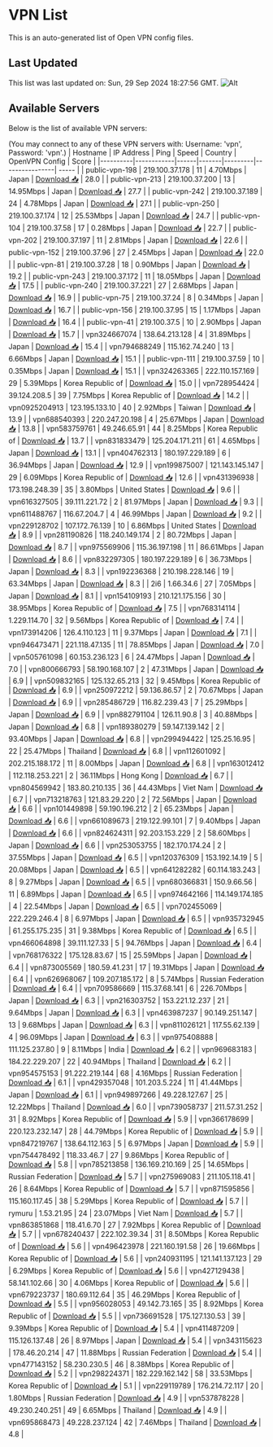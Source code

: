 # VPN List

This is an auto-generated list of Open VPN config files.

## Last Updated

This list was last updated on: Sun, 29 Sep 2024 18:27:56 GMT.
![Alt](https://repobeats.axiom.co/api/embed/186b98318ef1479477931607c1ad7d823f12451f.svg "Repobeats analytics image")

## Available Servers

Below is the list of available VPN servers:

(You may connect to any of these VPN servers with: Username: 'vpn', Password: 'vpn'.)
| Hostname | IP Address | Ping | Speed | Country | OpenVPN Config | Score |
|----------|------------|------|-------|---------|----------------| ----- |
| public-vpn-198 | 219.100.37.178 | 11 | 4.70Mbps | Japan | [Download 📥](./configs/server_0_JP.ovpn) | 28.0 |
| public-vpn-213 | 219.100.37.200 | 13 | 14.95Mbps | Japan | [Download 📥](./configs/server_1_JP.ovpn) | 27.7 |
| public-vpn-242 | 219.100.37.189 | 24 | 4.78Mbps | Japan | [Download 📥](./configs/server_2_JP.ovpn) | 27.1 |
| public-vpn-250 | 219.100.37.174 | 12 | 25.53Mbps | Japan | [Download 📥](./configs/server_3_JP.ovpn) | 24.7 |
| public-vpn-104 | 219.100.37.58 | 17 | 0.28Mbps | Japan | [Download 📥](./configs/server_4_JP.ovpn) | 22.7 |
| public-vpn-202 | 219.100.37.197 | 11 | 2.81Mbps | Japan | [Download 📥](./configs/server_5_JP.ovpn) | 22.6 |
| public-vpn-152 | 219.100.37.96 | 27 | 2.45Mbps | Japan | [Download 📥](./configs/server_6_JP.ovpn) | 22.0 |
| public-vpn-81 | 219.100.37.28 | 18 | 0.90Mbps | Japan | [Download 📥](./configs/server_7_JP.ovpn) | 19.2 |
| public-vpn-243 | 219.100.37.172 | 11 | 18.05Mbps | Japan | [Download 📥](./configs/server_8_JP.ovpn) | 17.5 |
| public-vpn-240 | 219.100.37.221 | 27 | 2.68Mbps | Japan | [Download 📥](./configs/server_9_JP.ovpn) | 16.9 |
| public-vpn-75 | 219.100.37.24 | 8 | 0.34Mbps | Japan | [Download 📥](./configs/server_10_JP.ovpn) | 16.7 |
| public-vpn-156 | 219.100.37.95 | 15 | 1.17Mbps | Japan | [Download 📥](./configs/server_11_JP.ovpn) | 16.4 |
| public-vpn-41 | 219.100.37.5 | 10 | 2.90Mbps | Japan | [Download 📥](./configs/server_12_JP.ovpn) | 15.7 |
| vpn324667074 | 138.64.213.128 | 4 | 31.89Mbps | Japan | [Download 📥](./configs/server_13_JP.ovpn) | 15.4 |
| vpn794688249 | 115.162.74.240 | 13 | 6.66Mbps | Japan | [Download 📥](./configs/server_14_JP.ovpn) | 15.1 |
| public-vpn-111 | 219.100.37.59 | 10 | 0.35Mbps | Japan | [Download 📥](./configs/server_15_JP.ovpn) | 15.1 |
| vpn324263365 | 222.110.157.169 | 29 | 5.39Mbps | Korea Republic of | [Download 📥](./configs/server_16_KR.ovpn) | 15.0 |
| vpn728954424 | 39.124.208.5 | 39 | 7.75Mbps | Korea Republic of | [Download 📥](./configs/server_17_KR.ovpn) | 14.2 |
| vpn0925204913 | 123.195.133.10 | 40 | 2.92Mbps | Taiwan | [Download 📥](./configs/server_18_TW.ovpn) | 13.9 |
| vpn688540393 | 220.247.20.198 | 4 | 25.67Mbps | Japan | [Download 📥](./configs/server_19_JP.ovpn) | 13.8 |
| vpn583759761 | 49.246.65.91 | 44 | 8.25Mbps | Korea Republic of | [Download 📥](./configs/server_20_KR.ovpn) | 13.7 |
| vpn831833479 | 125.204.171.211 | 61 | 4.65Mbps | Japan | [Download 📥](./configs/server_21_JP.ovpn) | 13.1 |
| vpn404762313 | 180.197.229.189 | 6 | 36.94Mbps | Japan | [Download 📥](./configs/server_22_JP.ovpn) | 12.9 |
| vpn199875007 | 121.143.145.147 | 29 | 6.09Mbps | Korea Republic of | [Download 📥](./configs/server_23_KR.ovpn) | 12.6 |
| vpn431396938 | 173.198.248.39 | 35 | 3.80Mbps | United States | [Download 📥](./configs/server_24_US.ovpn) | 9.6 |
| vpn616327505 | 39.111.221.72 | 2 | 81.97Mbps | Japan | [Download 📥](./configs/server_25_JP.ovpn) | 9.3 |
| vpn611488767 | 116.67.204.7 | 4 | 46.99Mbps | Japan | [Download 📥](./configs/server_26_JP.ovpn) | 9.2 |
| vpn229128702 | 107.172.76.139 | 10 | 6.86Mbps | United States | [Download 📥](./configs/server_27_US.ovpn) | 8.9 |
| vpn281190826 | 118.240.149.174 | 2 | 80.72Mbps | Japan | [Download 📥](./configs/server_28_JP.ovpn) | 8.7 |
| vpn975569906 | 115.36.197.198 | 11 | 86.61Mbps | Japan | [Download 📥](./configs/server_29_JP.ovpn) | 8.6 |
| vpn832297305 | 180.197.229.189 | 6 | 36.73Mbps | Japan | [Download 📥](./configs/server_30_JP.ovpn) | 8.3 |
| vpn192236368 | 210.198.228.146 | 19 | 63.34Mbps | Japan | [Download 📥](./configs/server_31_JP.ovpn) | 8.3 |
| 2i6 | 1.66.34.6 | 27 | 7.05Mbps | Japan | [Download 📥](./configs/server_32_JP.ovpn) | 8.1 |
| vpn154109193 | 210.121.175.156 | 30 | 38.95Mbps | Korea Republic of | [Download 📥](./configs/server_33_KR.ovpn) | 7.5 |
| vpn768314114 | 1.229.114.70 | 32 | 9.56Mbps | Korea Republic of | [Download 📥](./configs/server_34_KR.ovpn) | 7.4 |
| vpn173914206 | 126.4.110.123 | 11 | 9.37Mbps | Japan | [Download 📥](./configs/server_35_JP.ovpn) | 7.1 |
| vpn946473471 | 221.118.47.135 | 11 | 78.85Mbps | Japan | [Download 📥](./configs/server_36_JP.ovpn) | 7.0 |
| vpn505761098 | 60.153.236.123 | 6 | 24.47Mbps | Japan | [Download 📥](./configs/server_37_JP.ovpn) | 7.0 |
| vpn800666793 | 58.190.168.107 | 2 | 47.31Mbps | Japan | [Download 📥](./configs/server_38_JP.ovpn) | 6.9 |
| vpn509832165 | 125.132.65.213 | 32 | 9.45Mbps | Korea Republic of | [Download 📥](./configs/server_39_KR.ovpn) | 6.9 |
| vpn250972212 | 59.136.86.57 | 2 | 70.67Mbps | Japan | [Download 📥](./configs/server_40_JP.ovpn) | 6.9 |
| vpn285486729 | 116.82.239.43 | 7 | 25.29Mbps | Japan | [Download 📥](./configs/server_41_JP.ovpn) | 6.9 |
| vpn882791104 | 126.11.90.8 | 3 | 40.88Mbps | Japan | [Download 📥](./configs/server_42_JP.ovpn) | 6.8 |
| vpn189380279 | 59.147.139.142 | 2 | 93.40Mbps | Japan | [Download 📥](./configs/server_43_JP.ovpn) | 6.8 |
| vpn299494422 | 125.25.16.95 | 22 | 25.47Mbps | Thailand | [Download 📥](./configs/server_44_TH.ovpn) | 6.8 |
| vpn112601092 | 202.215.188.172 | 11 | 8.00Mbps | Japan | [Download 📥](./configs/server_45_JP.ovpn) | 6.8 |
| vpn163012412 | 112.118.253.221 | 2 | 36.11Mbps | Hong Kong | [Download 📥](./configs/server_46_HK.ovpn) | 6.7 |
| vpn804569942 | 183.80.210.135 | 36 | 44.43Mbps | Viet Nam | [Download 📥](./configs/server_47_VN.ovpn) | 6.7 |
| vpn713218763 | 121.83.29.220 | 2 | 72.56Mbps | Japan | [Download 📥](./configs/server_48_JP.ovpn) | 6.6 |
| vpn101449898 | 59.190.196.212 | 2 | 65.23Mbps | Japan | [Download 📥](./configs/server_49_JP.ovpn) | 6.6 |
| vpn661089673 | 219.122.99.101 | 7 | 9.40Mbps | Japan | [Download 📥](./configs/server_50_JP.ovpn) | 6.6 |
| vpn824624311 | 92.203.153.229 | 2 | 58.60Mbps | Japan | [Download 📥](./configs/server_51_JP.ovpn) | 6.6 |
| vpn253053755 | 182.170.174.24 | 2 | 37.55Mbps | Japan | [Download 📥](./configs/server_52_JP.ovpn) | 6.5 |
| vpn120376309 | 153.192.14.19 | 5 | 20.08Mbps | Japan | [Download 📥](./configs/server_53_JP.ovpn) | 6.5 |
| vpn641282282 | 60.114.183.243 | 8 | 9.27Mbps | Japan | [Download 📥](./configs/server_54_JP.ovpn) | 6.5 |
| vpn680366831 | 150.9.66.56 | 11 | 6.89Mbps | Japan | [Download 📥](./configs/server_55_JP.ovpn) | 6.5 |
| vpn974642166 | 114.149.174.185 | 4 | 22.54Mbps | Japan | [Download 📥](./configs/server_56_JP.ovpn) | 6.5 |
| vpn702455069 | 222.229.246.4 | 8 | 6.97Mbps | Japan | [Download 📥](./configs/server_57_JP.ovpn) | 6.5 |
| vpn935732945 | 61.255.175.235 | 31 | 9.38Mbps | Korea Republic of | [Download 📥](./configs/server_58_KR.ovpn) | 6.5 |
| vpn466064898 | 39.111.127.33 | 5 | 94.76Mbps | Japan | [Download 📥](./configs/server_59_JP.ovpn) | 6.4 |
| vpn768176322 | 175.128.83.67 | 15 | 25.59Mbps | Japan | [Download 📥](./configs/server_60_JP.ovpn) | 6.4 |
| vpn873005569 | 180.59.41.231 | 17 | 19.31Mbps | Japan | [Download 📥](./configs/server_61_JP.ovpn) | 6.4 |
| vpn626968067 | 109.207.185.172 | 8 | 5.74Mbps | Russian Federation | [Download 📥](./configs/server_62_RU.ovpn) | 6.4 |
| vpn709586669 | 115.37.68.141 | 6 | 226.70Mbps | Japan | [Download 📥](./configs/server_63_JP.ovpn) | 6.3 |
| vpn216303752 | 153.221.12.237 | 21 | 9.64Mbps | Japan | [Download 📥](./configs/server_64_JP.ovpn) | 6.3 |
| vpn463987237 | 90.149.251.147 | 13 | 9.68Mbps | Japan | [Download 📥](./configs/server_65_JP.ovpn) | 6.3 |
| vpn811026121 | 117.55.62.139 | 4 | 96.09Mbps | Japan | [Download 📥](./configs/server_66_JP.ovpn) | 6.3 |
| vpn975408888 | 111.125.237.80 | 9 | 8.11Mbps | India | [Download 📥](./configs/server_67_IN.ovpn) | 6.2 |
| vpn969683183 | 184.22.229.207 | 22 | 40.94Mbps | Thailand | [Download 📥](./configs/server_68_TH.ovpn) | 6.2 |
| vpn954575153 | 91.222.219.144 | 68 | 4.16Mbps | Russian Federation | [Download 📥](./configs/server_69_RU.ovpn) | 6.1 |
| vpn429357048 | 101.203.5.224 | 11 | 41.44Mbps | Japan | [Download 📥](./configs/server_70_JP.ovpn) | 6.1 |
| vpn949897266 | 49.228.127.67 | 25 | 12.22Mbps | Thailand | [Download 📥](./configs/server_71_TH.ovpn) | 6.0 |
| vpn739058737 | 211.57.31.252 | 31 | 8.92Mbps | Korea Republic of | [Download 📥](./configs/server_72_KR.ovpn) | 5.9 |
| vpn366178699 | 220.123.232.147 | 28 | 44.79Mbps | Korea Republic of | [Download 📥](./configs/server_73_KR.ovpn) | 5.9 |
| vpn847219767 | 138.64.112.163 | 5 | 6.97Mbps | Japan | [Download 📥](./configs/server_74_JP.ovpn) | 5.9 |
| vpn754478492 | 118.33.46.7 | 27 | 9.86Mbps | Korea Republic of | [Download 📥](./configs/server_75_KR.ovpn) | 5.8 |
| vpn785213858 | 136.169.210.169 | 25 | 14.65Mbps | Russian Federation | [Download 📥](./configs/server_76_RU.ovpn) | 5.7 |
| vpn275969083 | 211.105.118.41 | 26 | 8.64Mbps | Korea Republic of | [Download 📥](./configs/server_77_KR.ovpn) | 5.7 |
| vpn871595856 | 115.160.117.45 | 38 | 5.29Mbps | Korea Republic of | [Download 📥](./configs/server_78_KR.ovpn) | 5.7 |
| rymuru | 1.53.21.95 | 24 | 23.07Mbps | Viet Nam | [Download 📥](./configs/server_79_VN.ovpn) | 5.7 |
| vpn863851868 | 118.41.6.70 | 27 | 7.92Mbps | Korea Republic of | [Download 📥](./configs/server_80_KR.ovpn) | 5.7 |
| vpn678240437 | 222.102.39.34 | 31 | 8.50Mbps | Korea Republic of | [Download 📥](./configs/server_81_KR.ovpn) | 5.6 |
| vpn496423978 | 221.160.191.58 | 26 | 19.66Mbps | Korea Republic of | [Download 📥](./configs/server_82_KR.ovpn) | 5.6 |
| vpn240931195 | 121.141.137.123 | 29 | 6.29Mbps | Korea Republic of | [Download 📥](./configs/server_83_KR.ovpn) | 5.6 |
| vpn427129438 | 58.141.102.66 | 30 | 4.06Mbps | Korea Republic of | [Download 📥](./configs/server_84_KR.ovpn) | 5.6 |
| vpn679223737 | 180.69.112.64 | 35 | 46.29Mbps | Korea Republic of | [Download 📥](./configs/server_85_KR.ovpn) | 5.5 |
| vpn956028053 | 49.142.73.165 | 35 | 8.92Mbps | Korea Republic of | [Download 📥](./configs/server_86_KR.ovpn) | 5.5 |
| vpn736691528 | 175.127.130.53 | 39 | 9.39Mbps | Korea Republic of | [Download 📥](./configs/server_87_KR.ovpn) | 5.4 |
| vpn411487209 | 115.126.137.48 | 26 | 8.97Mbps | Japan | [Download 📥](./configs/server_88_JP.ovpn) | 5.4 |
| vpn343115623 | 178.46.20.214 | 47 | 11.88Mbps | Russian Federation | [Download 📥](./configs/server_89_RU.ovpn) | 5.4 |
| vpn477143152 | 58.230.230.5 | 46 | 8.38Mbps | Korea Republic of | [Download 📥](./configs/server_90_KR.ovpn) | 5.2 |
| vpn298224371 | 182.229.162.142 | 58 | 33.53Mbps | Korea Republic of | [Download 📥](./configs/server_91_KR.ovpn) | 5.1 |
| vpn229119789 | 176.214.72.117 | 20 | 1.80Mbps | Russian Federation | [Download 📥](./configs/server_92_RU.ovpn) | 4.9 |
| vpn537878228 | 49.230.240.251 | 49 | 6.65Mbps | Thailand | [Download 📥](./configs/server_93_TH.ovpn) | 4.9 |
| vpn695868473 | 49.228.237.124 | 42 | 7.46Mbps | Thailand | [Download 📥](./configs/server_94_TH.ovpn) | 4.8 |
